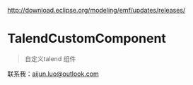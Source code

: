  http://download.eclipse.org/modeling/emf/updates/releases/
 # TalendCustomComponent
> 自定义talend 组件

联系我：aijun.luo@outlook.com

